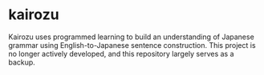 # kairozu

Kairozu uses programmed learning to build an understanding of Japanese grammar using English-to-Japanese sentence construction. This project is no longer actively developed, and this repository largely serves as a backup.
